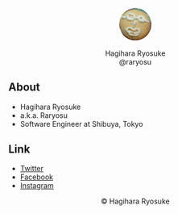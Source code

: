 <div align="center">
	<p><img src="https://raw.githubusercontent.com/raryosu/raryosu/master/img/raryosu.png" width="64"></p>
  <p>Hagihara Ryosuke<br>
  @raryosu</p>
</div>

## About

- Hagihara Ryosuke
- a.k.a. Raryosu
- Software Engineer at Shibuya, Tokyo

## Link
- [Twitter](https://twitter.com/rayosu)
- [Facebook](https://facebook.com/raryosu107)
- [Instagram](https://instagram.com/raryosu107)

<div align="center">
© Hagihara Ryosuke
</div>